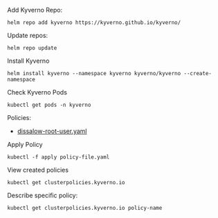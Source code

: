 Add Kyverno Repo:
```
helm repo add kyverno https://kyverno.github.io/kyverno/
```

Update repos:
```
helm repo update
```

Install Kyverno
```
helm install kyverno --namespace kyverno kyverno/kyverno --create-namespace
```

Check Kyverno Pods
```
kubectl get pods -n kyverno
```

Policies: 
- [dissalow-root-user.yaml](https://github.com/lucas-92/LINUXtips-PICK/blob/main/kyverno/disallow-root-user.yaml)


Apply Policy
```
kubectl -f apply policy-file.yaml
```

View created policies
```
kubectl get clusterpolicies.kyverno.io
```

Describe specific policy:
```
kubectl get clusterpolicies.kyverno.io policy-name
```
